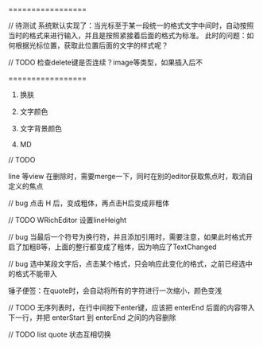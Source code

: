 =================

// 待测试
系统默认实现了：当光标至于某一段统一的格式文字中间时，自动按照当时的格式来进行输入，并且是按照紧接着后面的格式为标准。
此时的问题：如何根据光标位置，获取此位置后面的文字的样式呢？

// TODO
检查delete键是否连续？image等类型，如果插入后不

=================

1. 换肤

2. 文字颜色

3. 文字背景颜色

4. MD


// TODO 

line 等view 在删除时，需要merge一下，同时在别的editor获取焦点时，取消自定义的焦点


// bug 点击 H 后，变成粗体，再点击H后变成非粗体

// TODO WRichEditor  设置lineHeight

// bug
当最后一个符号为换行符，并且添加引用时，需要注意，如果此时格式开启了加粗B等，上面的整行都变成了粗体，因为响应了TextChanged






// bug
选中某段文字后，点击某个格式，只会响应此变化的格式，之前已经选中的格式不能带入


锤子便签：在quote时，会自动将所有的字符进行一次缩小，颜色变浅


// TODO 
无序列表时，在行中间按下enter键，应该把 enterEnd 后面的内容带入下一行，并把 enterStart 到 enterEnd 之间的内容删除

// TODO
list quote 状态互相切换